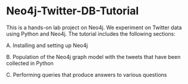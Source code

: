 # Neo4j-Twitter-DB-Tutorial

This is a hands-on lab project on Neo4j. We experiment on Twitter data using Python and Neo4j. The tutorial includes the following sections:

A. Installing and setting up Neo4j

B. Population of the Neo4j graph model with the tweets that have been collected in Python

C. Performing queries that produce answers to various questions 
